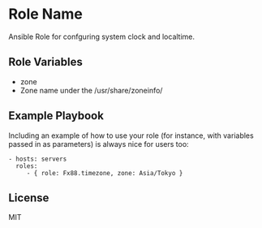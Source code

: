 Role Name
=========

Ansible Role for confguring system clock and localtime.

Role Variables
--------------

- zone
 - Zone name under the /usr/share/zoneinfo/

Example Playbook
----------------

Including an example of how to use your role (for instance, with variables passed in as parameters) is always nice for users too:

    - hosts: servers
      roles:
         - { role: Fx88.timezone, zone: Asia/Tokyo }

License
-------

MIT

